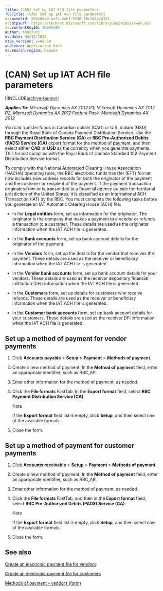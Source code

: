```yaml
---
title: (CAN) Set up IAT ACH file parameters
TOCTitle: (CAN) Set up IAT ACH file parameters
ms:assetid: 8884b9a0-aafc-4ebf-9746-10c7d5a24743
ms:mtpsurl: https://technet.microsoft.com/library/Gg242852(v=AX.60)
ms:contentKeyID: 36058446
author: Khairunj
ms.date: 04/18/2014
mtps_version: v=AX.60
audience: Application User
ms.search.region: Canada
---
```


# (CAN) Set up IAT ACH file parameters 


[!INCLUDE[archive-banner](includes/archive-banner.md)]


_**Applies To:** Microsoft Dynamics AX 2012 R3, Microsoft Dynamics AX 2012 R2, Microsoft Dynamics AX 2012 Feature Pack, Microsoft Dynamics AX 2012_

You can transfer funds in Canadian dollars (CAD) or U.S. dollars (USD) through the Royal Bank of Canada Payment Distribution Service. Use the **RBC Payment Distribution Service (CA)** or **RBC Pre-Authorized Debits (PADS) Service (CA)** export format for the method of payment, and then select either **CAD** or **USD** as the currency when you generate payments. This format complies with the Royal Bank of Canada Standard 152 Payment Distribution Service format.

To comply with the National Automated Clearing House Association (NACHA) operating rules, the RBC electronic funds transfer (EFT) format now includes new address records for both the originator of the payment and the customer or recipient of the payment. If the payment transaction originates from or is transmitted to a financial agency outside the territorial jurisdiction of the United States, it is classified as an International ACH Transaction (IAT) by the RBC. You must complete the following tasks before you generate an IAT Automatic Clearing House (ACH) file:

  - In the **Legal entities** form, set up information for the originator. The originator is the company that makes a payment to a vendor or refunds a transaction to a customer. These details are used as the originator information when the IAT ACH file is generated.

  - In the **Bank accounts** form, set up bank account details for the originator of the payment.

  - In the **Vendors** form, set up the details for the vendor that receives the payment. These details are used as the receiver or beneficiary information when the IAT ACH file is generated.

  - In the **Vendor bank accounts** form, set up bank account details for your vendors. These details are used as the receiver depository financial institution (DFI) information when the IAT ACH file is generated.

  - In the **Customers** form, set up details for customers who receive refunds. These details are used as the receiver or beneficiary information when the IAT ACH file is generated.

  - In the **Customer bank accounts** form, set up bank account details for your customers. These details are used as the receiver DFI information when the IAT ACH file is generated.

## Set up a method of payment for vendor payments

1.  Click **Accounts payable** \> **Setup** \> **Payment** \> **Methods of payment**.

2.  Create a new method of payment. In the **Method of payment** field, enter an appropriate identifier, such as RBC\_AP.

3.  Enter other information for the method of payment, as needed.

4.  Click the **File formats** FastTab. In the **Export format** field, select **RBC Payment Distribution Service (CA)**.
    

    > [!NOTE]
    > <P>If the <STRONG>Export format</STRONG> field list is empty, click <STRONG>Setup</STRONG>, and then select one of the available formats.</P>



5.  Close the form.

## Set up a method of payment for customer payments

1.  Click **Accounts receivable** \> **Setup** \> **Payment** \> **Methods of payment**.

2.  Create a new method of payment. In the **Method of payment** field, enter an appropriate identifier, such as RBC\_AR.

3.  Enter other information for the method of payment, as needed.

4.  Click the **File formats** FastTab, and then in the **Export format** field, select **RBC Pre-Authorized Debits (PADS) Service (CA)**.
    

    > [!NOTE]
    > <P>If the <STRONG>Export format</STRONG> field list is empty, click <STRONG>Setup</STRONG>, and then select one of the available formats.</P>



5.  Close the form.

## See also

[Create an electronic payment file for vendors](create-an-electronic-payment-file-for-vendors.md)

[Create an electronic payment file for customers](create-an-electronic-payment-file-for-customers.md)

[Methods of payment - vendors (form)](https://technet.microsoft.com/library/aa618565\(v=ax.60\))

  


